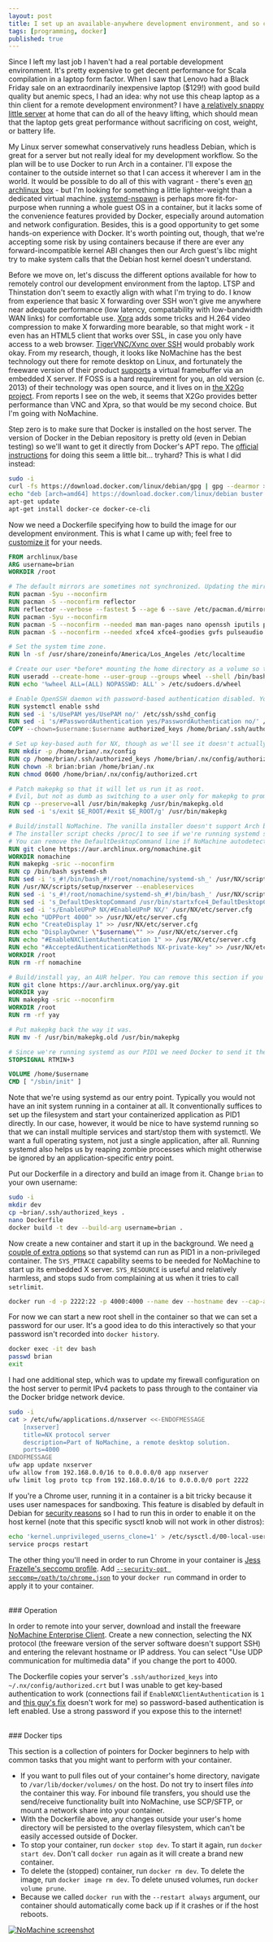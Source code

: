```yaml
---
layout: post
title: I set up an available-anywhere development environment, and so can you.
tags: [programming, docker]
published: true
---
```


Since I left my last job I haven't had a real portable development environment. It's pretty expensive to get decent performance for Scala compilation in a laptop form factor. When I saw that Lenovo had a Black Friday sale on an extraordinarily inexpensive laptop ($129!) with good build quality but anemic specs, I had an idea: why not use this cheap laptop as a thin client for a remote development environment? I have [a relatively snappy little server](https://gist.github.com/briangordon/24edc590a6f030a07a39bb7dc3f1e1d2) at home that can do all of the heavy lifting, which should mean that the laptop gets great performance without sacrificing on cost, weight, or battery life.

My Linux server somewhat conservatively runs headless Debian, which is great for a server but not really ideal for my development workflow. So the plan will be to use Docker to run Arch in a container. I'll expose the container to the outside internet so that I can access it wherever I am in the world. It would be possible to do all of this with vagrant - there's even [an archlinux box](https://app.vagrantup.com/archlinux/boxes/archlinux) - but I'm looking for something a little lighter-weight than a dedicated virtual machine. [systemd-nspawn](https://wiki.archlinux.org/index.php/Systemd-nspawn) is perhaps more fit-for-purpose when running a whole guest OS in a container, but it lacks some of the convenience features provided by Docker, especially around automation and network configuration. Besides, this is a good opportunity to get some hands-on experience with Docker. It's worth pointing out, though, that we're accepting some risk by using containers because if there are ever any forward-incompatible kernel ABI changes then our Arch guest's libc might try to make system calls that the Debian host kernel doesn't understand. 

Before we move on, let's discuss the different options available for how to remotely control our development environment from the laptop. LTSP and Thinstation don't seem to exactly align with what I'm trying to do. I know from experience that basic X forwarding over SSH won't give me anywhere near adequate performance (low latency, compatability with low-bandwidth WAN links) for comfortable use. [Xpra](https://xpra.org/) adds some tricks and H.264 video compression to make X forwarding more bearable, so that might work - it even has an HTML5 client that works over SSL, in case you only have access to a web browser. [TigerVNC/Xvnc over SSH](https://wiki.archlinux.org/index.php/TigerVNC) would probably work okay. From my research, though, it looks like NoMachine has the best technology out there for remote desktop on Linux, and fortunately the freeware version of their product [supports](https://www.nomachine.com/FR10L02842) a virtual framebuffer via an embedded X server. If FOSS is a hard requirement for you, an old version (c. 2013) of their technology was open source, and it lives on in [the X2Go project](https://wiki.x2go.org/doku.php/doc:newtox2go). From reports I see on the web, it seems that X2Go provides better performance than VNC and Xpra, so that would be my second choice. But I'm going with NoMachine.

Step zero is to make sure that Docker is installed on the host server. The version of Docker in the Debian repository is pretty old (even in Debian testing) so we'll want to get it directly from Docker's APT repo. The [official instructions](https://docs.docker.com/install/linux/docker-ce/debian/#install-using-the-repository) for doing this seem a little bit... tryhard? This is what I did instead:

```sh
sudo -i
curl -fs https://download.docker.com/linux/debian/gpg | gpg --dearmor > /etc/apt/trusted.gpg.d/docker.asc.gpg
echo "deb [arch=amd64] https://download.docker.com/linux/debian buster stable" > /etc/apt/sources.list.d/docker.list
apt-get update
apt-get install docker-ce docker-ce-cli
```

Now we need a Dockerfile specifying how to build the image for our development environment. This is what I came up with; feel free to [customize it](https://docs.docker.com/engine/reference/builder/) for your needs.

```dockerfile
FROM archlinux/base
ARG username=brian
WORKDIR /root

# The default mirrors are sometimes not synchronized. Updating the mirrorlist first is necessary for the Dockerfile to reliably run without failures.
RUN pacman -Syu --noconfirm
RUN pacman -S --noconfirm reflector
RUN reflector --verbose --fastest 5 --age 6 --save /etc/pacman.d/mirrorlist
RUN pacman -Syu --noconfirm
RUN pacman -S --noconfirm --needed man man-pages nano openssh iputils procps-ng base-devel git systemd-sysvcompat
RUN pacman -S --noconfirm --needed xfce4 xfce4-goodies gvfs pulseaudio ttf-roboto ttf-ubuntu-font-family ttf-dejavu

# Set the system time zone.
RUN ln -sf /usr/share/zoneinfo/America/Los_Angeles /etc/localtime

# Create our user *before* mounting the home directory as a volume so that it won't be owned by root.
RUN useradd --create-home --user-group --groups wheel --shell /bin/bash $username
RUN echo '%wheel ALL=(ALL) NOPASSWD: ALL' > /etc/sudoers.d/wheel

# Enable OpenSSH daemon with password-based authentication disabled. You can remove some of this if you don't have authorized_keys set up.
RUN systemctl enable sshd
RUN sed -i 's/UsePAM yes/UsePAM no/' /etc/ssh/sshd_config
RUN sed -i 's/#PasswordAuthentication yes/PasswordAuthentication no/' /etc/ssh/sshd_config
COPY --chown=$username:$username authorized_keys /home/brian/.ssh/authorized_keys

# Set up key-based auth for NX, though as we'll see it doesn't actually work. You can remove this if you don't have authorized_keys set up.
RUN mkdir -p /home/brian/.nx/config
RUN cp /home/brian/.ssh/authorized_keys /home/brian/.nx/config/authorized.crt
RUN chown -R brian:brian /home/brian/.nx
RUN chmod 0600 /home/brian/.nx/config/authorized.crt

# Patch makepkg so that it will let us run it as root. 
# Evil, but not as dumb as switching to a user only for makepkg to prompt for a nonexistent sudo password to install dependencies.
RUN cp --preserve=all /usr/bin/makepkg /usr/bin/makepkg.old
RUN sed -i 's/exit $E_ROOT/#exit $E_ROOT/g' /usr/bin/makepkg

# Build/install NoMachine. The vanilla installer doesn't support Arch but there's an AUR package which patches the Fedora support to work.
# The installer script checks /proc/1 to see if we're running systemd so if we want it to install the `.service` file we have to rename the shell.
# You can remove the DefaultDesktopCommand line if NoMachine autodetects your desktop environment. See https://www.nomachine.com/AR10K00725
RUN git clone https://aur.archlinux.org/nomachine.git
WORKDIR nomachine
RUN makepkg -sric --noconfirm
RUN cp /bin/bash systemd-sh
RUN sed -i 's_#!/bin/bash_#!/root/nomachine/systemd-sh_' /usr/NX/scripts/setup/nxserver
RUN /usr/NX/scripts/setup/nxserver --enableservices
RUN sed -i 's_#!/root/nomachine/systemd-sh_#!/bin/bash_' /usr/NX/scripts/setup/nxserver
RUN sed -i 's_DefaultDesktopCommand /usr/bin/startxfce4_DefaultDesktopCommand "/usr/bin/dbus-launch /usr/bin/startxfce4"_' /usr/NX/etc/node.cfg
RUN sed -i 's/EnableUPnP NX/#EnableUPnP NX/' /usr/NX/etc/server.cfg
RUN echo "UDPPort 4000" >> /usr/NX/etc/server.cfg
RUN echo "CreateDisplay 1" >> /usr/NX/etc/server.cfg
RUN echo "DisplayOwner \"$username\"" >> /usr/NX/etc/server.cfg
RUN echo "#EnableNXClientAuthentication 1" >> /usr/NX/etc/server.cfg
RUN echo "#AcceptedAuthenticationMethods NX-private-key" >> /usr/NX/etc/server.cfg
WORKDIR /root
RUN rm -rf nomachine

# Build/install yay, an AUR helper. You can remove this section if you use a different helper or prefer to run makepkg manually.
RUN git clone https://aur.archlinux.org/yay.git
WORKDIR yay
RUN makepkg -sric --noconfirm
WORKDIR /root
RUN rm -rf yay

# Put makepkg back the way it was.
RUN mv -f /usr/bin/makepkg.old /usr/bin/makepkg

# Since we're running systemd as our PID1 we need Docker to send it the SIGRTMIN+3 stop signal that systemd expects rather than the default SIGTERM.
STOPSIGNAL RTMIN+3

VOLUME /home/$username
CMD [ "/sbin/init" ]
```

Note that we're using systemd as our entry point. Typically you would not have an init system running in a container at all. It conventionally suffices to set up the filesystem and start your containerized application as PID1 directly. In our case, however, it would be nice to have systemd running so that we can install multiple services and start/stop them with systemctl. We want a full operating system, not just a single application, after all. Running systemd also helps us by reaping zombie processes which might otherwise be ignored by an application-specific entry point.

Put our Dockerfile in a directory and build an image from it. Change `brian` to your own username:

```sh
sudo -i
mkdir dev
cp ~brian/.ssh/authorized_keys .
nano Dockerfile
docker build -t dev --build-arg username=brian .
```

Now create a new container and start it up in the background. We need [a couple of extra options](https://developers.redhat.com/blog/2016/09/13/running-systemd-in-a-non-privileged-container/) so that systemd can run as PID1 in a non-privileged container. The `SYS_PTRACE` capability seems to be needed for NoMachine to start up its embedded X server. `SYS_RESOURCE` is useful and relatively harmless, and stops sudo from complaining at us when it tries to call `setrlimit`.

```sh
docker run -d -p 2222:22 -p 4000:4000 --name dev --hostname dev --cap-add=SYS_PTRACE --cap-add=SYS_RESOURCE --restart always --tmpfs /tmp --tmpfs /run -v /sys/fs/cgroup:/sys/fs/cgroup:ro dev
```

For now we can start a new root shell in the container so that we can set a password for our user. It's a good idea to do this interactively so that your password isn't recorded into `docker history`.

```sh
docker exec -it dev bash
passwd brian
exit
```

I had one additional step, which was to update my firewall configuration on the host server to permit IPv4 packets to pass through to the container via the Docker bridge network device.

```sh
sudo -i
cat > /etc/ufw/applications.d/nxserver <<-ENDOFMESSAGE
	[nxserver]
	title=NX protocol server
	description=Part of NoMachine, a remote desktop solution.
	ports=4000
ENDOFMESSAGE
ufw app update nxserver
ufw allow from 192.168.0.0/16 to 0.0.0.0/0 app nxserver
ufw limit log proto tcp from 192.168.0.0/16 to 0.0.0.0/0 port 2222
```

If you're a Chrome user, running it in a container is a bit tricky because it uses user namespaces for sandboxing. This feature is disabled by default in Debian for [security reasons](https://lwn.net/Articles/673597/) so I had to run this in order to enable it on the host kernel (note that this specific sysctl knob will not work in other distros):

```sh
echo 'kernel.unprivileged_userns_clone=1' > /etc/sysctl.d/00-local-userns.conf
service procps restart
```

The other thing you'll need in order to run Chrome in your container is [Jess Frazelle's seccomp profile](https://raw.githubusercontent.com/jfrazelle/dotfiles/master/etc/docker/seccomp/chrome.json). Add [`--security-opt seccomp=/path/to/chrome.json`](https://docs.docker.com/engine/security/seccomp/) to your `docker run` command in order to apply it to your container.

<br />
### Operation

In order to remote into your server, download and install the freeware [NoMachine Enterprise Client](https://www.nomachine.com/product&p=NoMachine%20Enterprise%20Client). Create a new connection, selecting the NX protocol (the freeware version of the server software doesn't support SSH) and entering the relevant hostname or IP address. You can select "Use UDP communication for multimedia data" if you change the port to 4000.

The Dockerfile copies your server's `.ssh/authorized_keys` into `~/.nx/config/authorized.crt` but I was unable to get key-based authentication to work (connections fail if `EnableNXClientAuthentication` is `1` and [this guy's fix](https://forums.nomachine.com/topic/nxclientauthentication-fails) doesn't work for me) so password-based authentication is left enabled. Use a strong password if you expose this to the internet!

<br />
### Docker tips

This section is a collection of pointers for Docker beginners to help with common tasks that you might want to perform with your container.

- If you want to pull files out of your container's home directory, navigate to `/var/lib/docker/volumes/` on the host. Do not try to insert files *into* the container this way. For inbound file transfers, you should use the send/receive functionality built into NoMachine, use SCP/SFTP, or mount a network share into your container.
- With the Dockerfile above, any changes outside your user's home directory will be persisted to the overlay filesystem, which can't be easily accessed outside of Docker.
- To stop your container, run `docker stop dev`. To start it again, run `docker start dev`. Don't call `docker run` again as it will create a brand new container.
- To delete the (stopped) container, run `docker rm dev`. To delete the image, run `docker image rm dev`. To delete unused volumes, run `docker volume prune`.
- Because we called `docker run` with the `--restart always` argument, our container should automatically come back up if it crashes or if the host reboots.

[![NoMachine screenshot](/images/nomachine-vs-14w-thumb.png)](/images/nomachine-vs-14w.png)
